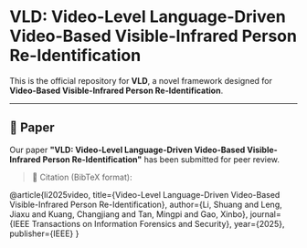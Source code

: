 # VLD: Video-Level Language-Driven Video-Based Visible-Infrared Person Re-Identification

This is the official repository for **VLD**, a novel framework designed for **Video-Based Visible-Infrared Person Re-Identification**.



---

## 📄 Paper

Our paper **"VLD: Video-Level Language-Driven Video-Based Visible-Infrared Person Re-Identification"** has been submitted for peer review.

> 📌 Citation (BibTeX format):

  @article{li2025video,
  title={Video-Level Language-Driven Video-Based Visible-Infrared Person Re-Identification},
  author={Li, Shuang and Leng, Jiaxu and Kuang, Changjiang and Tan, Mingpi and Gao, Xinbo},
  journal={IEEE Transactions on Information Forensics and Security},
  year={2025},
  publisher={IEEE}
}









